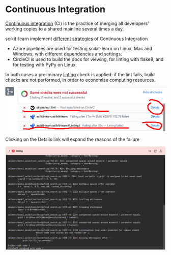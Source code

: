 # Continuous Integration

[Continuous integration](https://en.wikipedia.org/wiki/Continuous_integration) (CI)
is the practice of merging all developers' working copies to a shared mainline several times a day.

scikit-learn implement [different strategies](https://scikit-learn.org/stable/developers/contributing.html#continuous-integration-ci) of Continuous Integration
- Azure pipelines are used for testing scikit-learn on Linux, Mac and Windows, with different dependencies and settings.
- CircleCI is used to build the docs for viewing, for linting with flake8, and for testing with PyPy on Linux

In both cases a preliminary [linting](https://en.wikipedia.org/wiki/Lint_(software)) check is applied: if the lint fails,
build checks are not performed, in order to economise computing resources.

![Failing lint check](images/linting-crop.png)

Clicking on the Details link will expand the reasons of the failure

![Failing lint log](images/cidoclint.png)
